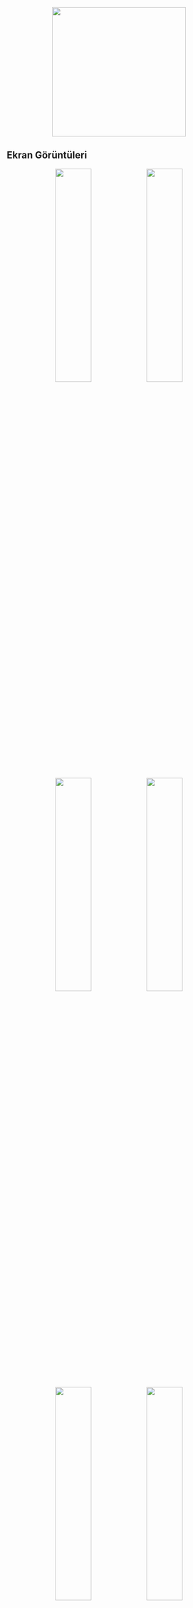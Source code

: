<p align="center" >
<img width="300" height="290" src="https://github.com/Metin-Piskin/CRM/assets/85956297/e1c0549d-d227-4632-a7d4-1fb63c79dd96">
</p>

<h2>Ekran Görüntüleri</h2>
<p align="center" >
  <img width="40%" height="35%" src="https://github.com/Metin-Piskin/CRM/assets/85956297/10c70520-45e5-4a8b-a316-29f466b2f673">
  <img width="40%" height="35%" src="https://github.com/Metin-Piskin/CRM/assets/85956297/d95b2dfc-5960-4cb3-a14a-99b2cb537b3e">
  <img width="40%" height="35%" src="https://github.com/Metin-Piskin/CRM/assets/85956297/5248deab-e821-430e-9b3b-0338f025e4a9">
  <img width="40%" height="35%" src="https://github.com/Metin-Piskin/CRM/assets/85956297/5fa377f3-86d6-4c94-b808-993026aa470a">
  <img width="40%" height="35%" src="https://github.com/Metin-Piskin/CRM/assets/85956297/dc450050-95f0-41f0-b961-75fd32ba4dd5">
  <img width="40%" height="35%" src="https://github.com/Metin-Piskin/CRM/assets/85956297/4cf3bcf6-6e0e-40a0-be6e-d0bce72d4457">
  <img width="40%" height="35%" src="https://github.com/Metin-Piskin/CRM/assets/85956297/a250808f-d6da-492c-b6db-56bd556991ca">
  <img width="40%" height="35%" src="https://github.com/Metin-Piskin/CRM/assets/85956297/385e4cae-bae3-46f9-a3ac-bfee0ad57431">
</p>

